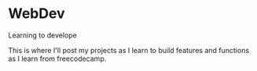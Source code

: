 # WebDev
Learning to develope

This is where I'll post my projects as I learn to build features and functions as I learn from freecodecamp.
